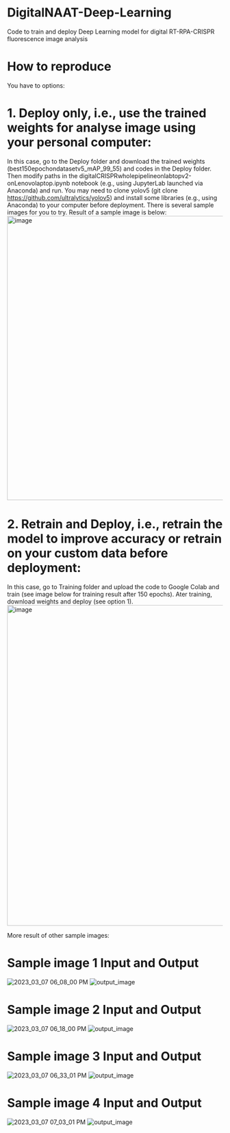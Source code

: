 # DigitalNAAT-Deep-Learning
Code to train and deploy Deep Learning model for digital RT-RPA-CRISPR fluorescence image analysis
# How to reproduce
You have to options:
# 1. Deploy only, i.e., use the trained weights for analyse image using your personal computer:
In this case, go to the Deploy folder and download the trained weights (best150epochondatasetv5_mAP_99_55) and codes in the Deploy folder. Then modify paths in the digitalCRISPRwholepipelineonlabtopv2-onLenovolaptop.ipynb notebook (e.g., using JupyterLab launched via Anaconda) and run. You may need to clone yolov5 (git clone https://github.com/ultralytics/yolov5) and install some libraries (e.g., using Anaconda) to your computer before deployment. There is several sample images for you to try. Result of a sample image is below:
<img width="664" alt="image" src="https://github.com/hoanbklucky/DigitalNAAT-Deep-Learning/assets/20608059/fd5d8ed0-8b58-4a65-8935-50651517ef3a">

# 2. Retrain and Deploy, i.e., retrain the model to improve accuracy or retrain on your custom data before deployment:
In this case, go to Training folder and upload the code to Google Colab and train (see image below for training result after 150 epochs). Ater training, download weights and deploy (see option 1).
<img width="749" alt="image" src="https://github.com/hoanbklucky/DigitalNAAT-Deep-Learning/assets/20608059/32663c73-1b7b-4e3b-bdce-e4bf304611c1">

More result of other sample images:
# Sample image 1 Input and Output
![2023_03_07 06_08_00 PM](https://github.com/hoanbklucky/DigitalNAAT-Deep-Learning/assets/20608059/50b84881-448f-4453-8644-f950b2c6e383)
![output_image](https://github.com/hoanbklucky/DigitalNAAT-Deep-Learning/assets/20608059/c60d745f-f6b9-4466-8a0f-a75ba384ce02)

# Sample image 2 Input and Output
![2023_03_07 06_18_00 PM](https://github.com/hoanbklucky/DigitalNAAT-Deep-Learning/assets/20608059/201e374c-a9af-47e2-861d-9b82751cb146)
![output_image](https://github.com/hoanbklucky/DigitalNAAT-Deep-Learning/assets/20608059/096dadf5-4a27-47bf-a16c-2c9cd36e220d)

# Sample image 3 Input and Output
![2023_03_07 06_33_01 PM](https://github.com/hoanbklucky/DigitalNAAT-Deep-Learning/assets/20608059/228e7e96-1e47-4570-b96f-bdda8628dceb)
![output_image](https://github.com/hoanbklucky/DigitalNAAT-Deep-Learning/assets/20608059/39f0f1e3-b04c-4951-b1ca-b012cd764244)

# Sample image 4 Input and Output
![2023_03_07 07_03_01 PM](https://github.com/hoanbklucky/DigitalNAAT-Deep-Learning/assets/20608059/89e2c915-da1d-46c0-81e2-034fb95d5c21)
![output_image](https://github.com/hoanbklucky/DigitalNAAT-Deep-Learning/assets/20608059/fd1369ed-53e1-414c-b228-a90b45db95e6)

